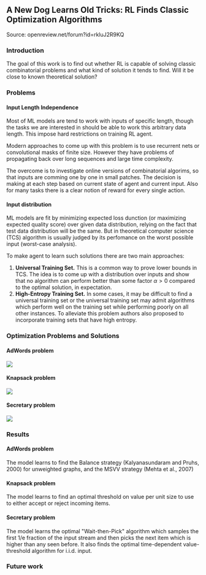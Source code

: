 ## A New Dog Learns Old Tricks: RL Finds Classic Optimization Algorithms

Source: openreview.net/forum?id=rkluJ2R9KQ

### Introduction

The goal of this work is to find out whether RL is capable of solving classic combinatorial problems and what kind of
solution it tends to find. Will it be close to known theoretical solution?

### Problems

#### Input Length Independence

Most of ML models are tend to work with inputs of specific length, though the tasks we are interested in should be able to work
this arbitrary data length. This impose hard restrictions on training RL agent. 

Modern approaches to come up with this problem is to use recurrent nets or convolutional masks of finite size. 
However they have problems of propagating back over long sequences and large time complexity.

The overcome is to investigate online versions of combinatorial algorims, so that inputs are comming one by one
in small patches. The decision is making at each step based on current state of agent and current input. 
Also for many tasks there is a clear notion of reward for every single action.

#### Input distribution

ML models are fit by minimizing expected loss dunction (or maximizing expected quality score) over given data distribution,
relying on the fact that test data distribution will be the same. But in theoretical computer science (TCS) algorithm
is usually judged by its perfomance on the worst possible input (worst-case analysis).

To make agent to learn such solutions there are two main approaches:
1. **Universal Training Set.** This is a common way to prove lower bounds in TCS. The idea is to come
up with a distribution over inputs and show that no algorithm can perform better than some factor $\alpha > 0$ 
compared to the optimal solution, in expectation.
2. **High-Entropy Training Set.** In some cases, it may be difficult to find a universal training set
or the universal training set may admit algorithms which perform well on the training set while
performing poorly on all other instances. To alleviate this problem authors also proposed to incorporate
training sets that have high entropy.

### Optimization Problems and Solutions

#### AdWords problem
<img src="https://i.ibb.co/NFdt8zF/AdWords.png">

#### Knapsack problem
<img src="https://i.ibb.co/XxLPTg2/Knapsack.png">

#### Secretary problem
<img src="https://i.ibb.co/nMVK2x7/Secretary.png">

### Results

#### AdWords problem
The model learns to find the Balance strategy (Kalyanasundaram and Pruhs, 2000) for unweighted graphs, and the MSVV strategy (Mehta et al., 2007)

#### Knapsack problem
The model learns to find an optimal threshold on value per unit size to use to either accept or reject incoming items.

#### Secretary problem
The model learns the optimal "Wait-then-Pick" algorithm which samples the first 1/e fraction of the input stream and then picks the next item which is higher
than any seen before. It also finds the optimal time-dependent value-threshold algorithm
for i.i.d. input.

### Future work

